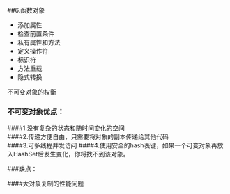 ##6.函数对象
* 添加属性
* 检查前置条件
* 私有属性和方法
* 定义操作符
* 标识符
* 方法重载
* 隐式转换

不可变对象的权衡

### 不可变对象优点：

> 
####1.没有复杂的状态和随时间变化的空间   
####2.传递方便自由，只需要将对象的副本传递给其他代码  
####3.可多线程并发访问
####4.使用安全的hash表键，如果一个可变对象再放入HashSet后发生变化，你将找不到该对象。

###缺点：
>  
####大对象复制的性能问题


